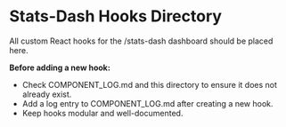 # Stats-Dash Hooks Directory

All custom React hooks for the /stats-dash dashboard should be placed here.
 
**Before adding a new hook:**
- Check COMPONENT_LOG.md and this directory to ensure it does not already exist.
- Add a log entry to COMPONENT_LOG.md after creating a new hook.
- Keep hooks modular and well-documented. 